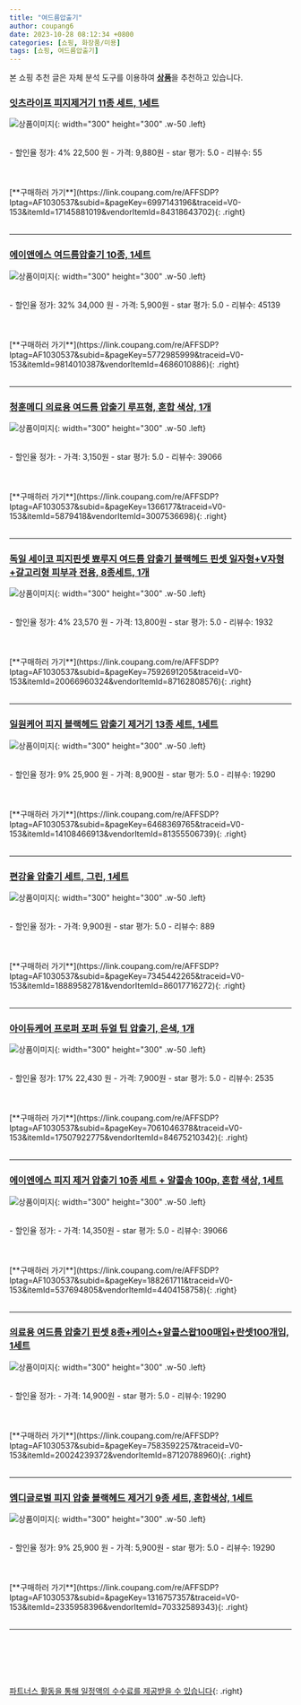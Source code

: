 ```yaml
---
title: "여드름압출기"
author: coupang6
date: 2023-10-28 08:12:34 +0800
categories: [쇼핑, 화장품/미용]
tags: [쇼핑, 여드름압출기]
---
```


본 쇼핑 추천 글은 자체 분석 도구를 이용하여 [**상품**](https://link.coupang.com/a/bao1ui)을 추천하고 있습니다.

### [잇츠라이프 피지제거기 11종 세트, 1세트](https://link.coupang.com/re/AFFSDP?lptag=AF1030537&subid=&pageKey=6997143196&traceid=V0-153&itemId=17145881019&vendorItemId=84318643702)

![상품이미지](https://thumbnail10.coupangcdn.com/thumbnails/remote/230x230ex/image/retail/images/2022/12/15/14/7/db139263-9882-48ef-826a-e69a76ca1a97.jpg){: width="300" height="300" .w-50 .left}


<br>
- 할인율 정가: 4%  22,500   원
- 가격: 9,880원
- star 평가: 5.0
- 리뷰수: 55
<br>
<br>
<br>
<br>
[**구매하러 가기**](https://link.coupang.com/re/AFFSDP?lptag=AF1030537&subid=&pageKey=6997143196&traceid=V0-153&itemId=17145881019&vendorItemId=84318643702){: .right}
<br>
<br>

---

### [에이앤에스 여드름압출기 10종, 1세트](https://link.coupang.com/re/AFFSDP?lptag=AF1030537&subid=&pageKey=5772985999&traceid=V0-153&itemId=9814010387&vendorItemId=4686010886)

![상품이미지](https://thumbnail6.coupangcdn.com/thumbnails/remote/230x230ex/image/retail/images/4529970245609925-0f3e52b2-16fd-4fdd-83a6-bc4b7d875080.jpg){: width="300" height="300" .w-50 .left}


<br>
- 할인율 정가: 32%  34,000   원
- 가격: 5,900원
- star 평가: 5.0
- 리뷰수: 45139
<br>
<br>
<br>
<br>
[**구매하러 가기**](https://link.coupang.com/re/AFFSDP?lptag=AF1030537&subid=&pageKey=5772985999&traceid=V0-153&itemId=9814010387&vendorItemId=4686010886){: .right}
<br>
<br>

---

### [청훈메디 의료용 여드름 압출기 루프형, 혼합 색상, 1개](https://link.coupang.com/re/AFFSDP?lptag=AF1030537&subid=&pageKey=1366177&traceid=V0-153&itemId=5879418&vendorItemId=3007536698)

![상품이미지](https://thumbnail7.coupangcdn.com/thumbnails/remote/230x230ex/image/product/image/vendoritem/2019/04/04/3007536698/01088661-5c36-4aeb-8cab-9cbfc1d432a9.jpg){: width="300" height="300" .w-50 .left}


<br>
- 할인율 정가: 
- 가격: 3,150원
- star 평가: 5.0
- 리뷰수: 39066
<br>
<br>
<br>
<br>
[**구매하러 가기**](https://link.coupang.com/re/AFFSDP?lptag=AF1030537&subid=&pageKey=1366177&traceid=V0-153&itemId=5879418&vendorItemId=3007536698){: .right}
<br>
<br>

---

### [독일 세이코 피지핀셋 뾰루지 여드름 압출기 블랙헤드 핀셋 일자형+V자형+갈고리형 피부과 전용, 8종세트, 1개](https://link.coupang.com/re/AFFSDP?lptag=AF1030537&subid=&pageKey=7592691205&traceid=V0-153&itemId=20066960324&vendorItemId=87162808576)

![상품이미지](https://thumbnail10.coupangcdn.com/thumbnails/remote/230x230ex/image/vendor_inventory/687f/3dec392b9d7648a7c25c7a08c25227dcb49c3e7ef44ba76ef6c59488f9d1.jpg){: width="300" height="300" .w-50 .left}


<br>
- 할인율 정가: 4%  23,570   원
- 가격: 13,800원
- star 평가: 5.0
- 리뷰수: 1932
<br>
<br>
<br>
<br>
[**구매하러 가기**](https://link.coupang.com/re/AFFSDP?lptag=AF1030537&subid=&pageKey=7592691205&traceid=V0-153&itemId=20066960324&vendorItemId=87162808576){: .right}
<br>
<br>

---

### [일원케어 피지 블랙헤드 압출기 제거기 13종 세트, 1세트](https://link.coupang.com/re/AFFSDP?lptag=AF1030537&subid=&pageKey=6468369765&traceid=V0-153&itemId=14108466913&vendorItemId=81355506739)

![상품이미지](https://thumbnail9.coupangcdn.com/thumbnails/remote/230x230ex/image/vendor_inventory/185f/db9d4cc299f1ecad2abd5e6e42d8a38f8b7ea6a2cbcd241b30056af1c978.jpg){: width="300" height="300" .w-50 .left}


<br>
- 할인율 정가: 9%  25,900   원
- 가격: 8,900원
- star 평가: 5.0
- 리뷰수: 19290
<br>
<br>
<br>
<br>
[**구매하러 가기**](https://link.coupang.com/re/AFFSDP?lptag=AF1030537&subid=&pageKey=6468369765&traceid=V0-153&itemId=14108466913&vendorItemId=81355506739){: .right}
<br>
<br>

---

### [편강율 압출기 세트, 그린, 1세트](https://link.coupang.com/re/AFFSDP?lptag=AF1030537&subid=&pageKey=7345442265&traceid=V0-153&itemId=18889582781&vendorItemId=86017716272)

![상품이미지](https://thumbnail10.coupangcdn.com/thumbnails/remote/230x230ex/image/retail/images/2023/05/19/16/1/790bc038-8eea-4654-ba65-a11bafb467fe.jpg){: width="300" height="300" .w-50 .left}


<br>
- 할인율 정가: 
- 가격: 9,900원
- star 평가: 5.0
- 리뷰수: 889
<br>
<br>
<br>
<br>
[**구매하러 가기**](https://link.coupang.com/re/AFFSDP?lptag=AF1030537&subid=&pageKey=7345442265&traceid=V0-153&itemId=18889582781&vendorItemId=86017716272){: .right}
<br>
<br>

---

### [아이듀케어 프로퍼 포퍼 듀얼 팁 압출기, 은색, 1개](https://link.coupang.com/re/AFFSDP?lptag=AF1030537&subid=&pageKey=7061046378&traceid=V0-153&itemId=17507922775&vendorItemId=84675210342)

![상품이미지](https://thumbnail6.coupangcdn.com/thumbnails/remote/230x230ex/image/retail/images/2023/01/12/17/2/74785064-a3b6-4f23-b2ac-17d3dff14b71.jpg){: width="300" height="300" .w-50 .left}


<br>
- 할인율 정가: 17%  22,430   원
- 가격: 7,900원
- star 평가: 5.0
- 리뷰수: 2535
<br>
<br>
<br>
<br>
[**구매하러 가기**](https://link.coupang.com/re/AFFSDP?lptag=AF1030537&subid=&pageKey=7061046378&traceid=V0-153&itemId=17507922775&vendorItemId=84675210342){: .right}
<br>
<br>

---

### [에이엔에스 피지 제거 압출기 10종 세트 + 알콜솜 100p, 혼합 색상, 1세트](https://link.coupang.com/re/AFFSDP?lptag=AF1030537&subid=&pageKey=188261711&traceid=V0-153&itemId=537694805&vendorItemId=4404158758)

![상품이미지](https://thumbnail10.coupangcdn.com/thumbnails/remote/230x230ex/image/retail/images/1997915499937543-65e2c0ac-6359-42dc-9a5a-64a92fc08738.jpg){: width="300" height="300" .w-50 .left}


<br>
- 할인율 정가: 
- 가격: 14,350원
- star 평가: 5.0
- 리뷰수: 39066
<br>
<br>
<br>
<br>
[**구매하러 가기**](https://link.coupang.com/re/AFFSDP?lptag=AF1030537&subid=&pageKey=188261711&traceid=V0-153&itemId=537694805&vendorItemId=4404158758){: .right}
<br>
<br>

---

### [의료용 여드름 압출기 핀셋 8종+케이스+알콜스왑100매입+란셋100개입, 1세트](https://link.coupang.com/re/AFFSDP?lptag=AF1030537&subid=&pageKey=7583592257&traceid=V0-153&itemId=20024239372&vendorItemId=87120788960)

![상품이미지](https://thumbnail7.coupangcdn.com/thumbnails/remote/230x230ex/image/vendor_inventory/220c/f61148a9cfeaa74f71ba76547fb42374422413ccf1e9a23333b8472d817e.png){: width="300" height="300" .w-50 .left}


<br>
- 할인율 정가: 
- 가격: 14,900원
- star 평가: 5.0
- 리뷰수: 19290
<br>
<br>
<br>
<br>
[**구매하러 가기**](https://link.coupang.com/re/AFFSDP?lptag=AF1030537&subid=&pageKey=7583592257&traceid=V0-153&itemId=20024239372&vendorItemId=87120788960){: .right}
<br>
<br>

---

### [엠디글로벌 피지 압출 블랙헤드 제거기 9종 세트, 혼합색상, 1세트](https://link.coupang.com/re/AFFSDP?lptag=AF1030537&subid=&pageKey=1316757357&traceid=V0-153&itemId=2335958396&vendorItemId=70332589343)

![상품이미지](https://thumbnail6.coupangcdn.com/thumbnails/remote/230x230ex/image/retail/images/458174344874834-36d28f6a-b765-422c-9cd9-2e2ecd7e3bc2.jpg){: width="300" height="300" .w-50 .left}


<br>
- 할인율 정가: 9%  25,900   원
- 가격: 5,900원
- star 평가: 5.0
- 리뷰수: 19290
<br>
<br>
<br>
<br>
[**구매하러 가기**](https://link.coupang.com/re/AFFSDP?lptag=AF1030537&subid=&pageKey=1316757357&traceid=V0-153&itemId=2335958396&vendorItemId=70332589343){: .right}
<br>
<br>

---
<br><br><br><br><br> [파트너스 활동을 통해 일정액의 수수료를 제공받을 수 있습니다](https://link.coupang.com/a/bao1ui){: .right}